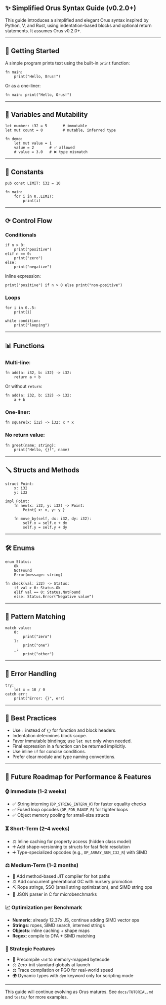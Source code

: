 ## ✨ Simplified Orus Syntax Guide (v0.2.0+)

This guide introduces a simplified and elegant Orus syntax inspired by Python, V, and Rust, using indentation-based blocks and optional return statements. It assumes Orus v0.2.0+.

---

## 🚀 Getting Started

A simple program prints text using the built-in `print` function:

```orus
fn main:
    print("Hello, Orus!")
```

Or as a one-liner:

```orus
fn main: print("Hello, Orus!")
```

---

## 🧳 Variables and Mutability

```orus
let number: i32 = 5       # immutable
let mut count = 0         # mutable, inferred type
```

```orus
fn demo:
    let mut value = 1
    value = 2       # ✅ allowed
    # value = 3.0   # ❌ type mismatch
```

---

## 🔢 Constants

```orus
pub const LIMIT: i32 = 10

fn main:
    for i in 0..LIMIT:
        print(i)
```

---

## ⟳ Control Flow

### Conditionals

```orus
if n > 0:
    print("positive")
elif n == 0:
    print("zero")
else:
    print("negative")
```

Inline expression:

```orus
print("positive") if n > 0 else print("non-positive")
```

### Loops

```orus
for i in 0..5:
    print(i)

while condition:
    print("looping")
```

---

## 📊 Functions

### Multi-line:

```orus
fn add(a: i32, b: i32) -> i32:
    return a + b
```

Or without `return`:

```orus
fn add(a: i32, b: i32) -> i32:
    a + b
```

### One-liner:

```orus
fn square(x: i32) -> i32: x * x
```

### No return value:

```orus
fn greet(name: string):
    print("Hello, {}!", name)
```

---

## 🪛 Structs and Methods

```orus
struct Point:
    x: i32
    y: i32

impl Point:
    fn new(x: i32, y: i32) -> Point:
        Point{ x: x, y: y }

    fn move_by(self, dx: i32, dy: i32):
        self.x = self.x + dx
        self.y = self.y + dy
```

---

## 🛠️ Enums

```orus
enum Status:
    Ok
    NotFound
    Error(message: string)

fn check(val: i32) -> Status:
    if val > 0: Status.Ok
    elif val == 0: Status.NotFound
    else: Status.Error("Negative value")
```

---

## 🔄 Pattern Matching

```orus
match value:
    0:
        print("zero")
    1:
        print("one")
    _:
        print("other")
```

---

## 🚨 Error Handling

```orus
try:
    let x = 10 / 0
catch err:
    print("Error: {}", err)
```

---

## 🧲 Best Practices

* Use `:` instead of `{}` for function and block headers.
* Indentation determines block scope.
* Favor immutable bindings; use `let mut` only when needed.
* Final expression in a function can be returned implicitly.
* Use inline `if` for concise conditions.
* Prefer clear module and type naming conventions.

---

## 🎉 Future Roadmap for Performance & Features

### ⌚ Immediate (1–2 weeks)

* ✅ String interning (`OP_STRING_INTERN_R`) for faster equality checks
* ✅ Fused loop opcodes (`OP_FOR_RANGE_R`) for tighter loops
* ✅ Object memory pooling for small-size structs

### ⏳ Short-Term (2–4 weeks)

* ⚖️ Inline caching for property access (hidden class model)
* ➕ Add shape-versioning to structs for fast field resolution
* ➕ Type-specialized opcodes (e.g., `OP_ARRAY_SUM_I32_R`) with SIMD

### ⚖️ Medium-Term (1–2 months)

* 🚀 Add method-based JIT compiler for hot paths
* ⚖️ Add concurrent generational GC with nursery promotion
* ⛏ Rope strings, SSO (small string optimization), and SIMD string ops
* 🧰 JSON parser in C for microbenchmarks

### 📈 Optimization per Benchmark

* **Numeric**: already 12.37x JS, continue adding SIMD vector ops
* **Strings**: ropes, SIMD search, interned strings
* **Objects**: inline caching + shape maps
* **Regex**: compile to DFA + SIMD matching

### 🔮 Strategic Features

* 🔄 Precompile `std` to memory-mapped bytecode
* ⚖️ Zero-init standard globals at launch
* ⚖️ Trace compilation or PGO for real-world speed
* 🌍 Dynamic types with `dyn` keyword only for scripting mode

---

This guide will continue evolving as Orus matures. See `docs/TUTORIAL.md` and `tests/` for more examples.
